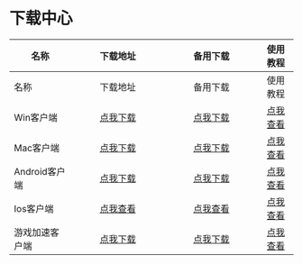 # 下载中心

<table data-header-hidden><thead><tr><th>名称</th><th width="150" align="center">下载地址</th><th width="150" align="center">备用下载</th><th align="center">使用教程</th></tr></thead><tbody><tr><td>名称</td><td align="center">下载地址</td><td align="center">备用下载</td><td align="center">使用教程</td></tr><tr><td>Win客户端</td><td align="center"><a href="https://alumninpustedutw-my.sharepoint.com/:u:/g/personal/empty_alumni_npust_edu_tw/EVniBHkizqlKiHg3wFthKAEBfH7A7g0i-KzU_OhILulkqw?download=1">点我下载</a></td><td align="center"><a href="https://objectstorage.ap-chuncheon-1.oraclecloud.com/n/ax0y39hi2xwl/b/LJClient/o/LJ.zip">点我下载</a></td><td align="center"><a href="https://docs.lengjiao.me/wiki/win">点我查看</a></td></tr><tr><td>Mac客户端</td><td align="center"><a href="https://alumninpustedutw-my.sharepoint.com/personal/empty_alumni_npust_edu_tw/_layouts/15/download.aspx?e=sOZkpp&#x26;share=EdMA6TFQbaxGmkw7UzJH1lYBPzGwcK2zxvyvDZR4IIHHZw&#x26;cid=ca04c0ce-ea7f-4230-a2a1-cec497bb70ec&#x26;ithint=.dmg">点我下载</a></td><td align="center"><a href="https://fastly.jsdelivr.net/gh/ljsupport/leng/LJ.dmg">点我下载</a></td><td align="center"><a href="https://docs.lengjiao.me/wiki/mac">点我查看</a></td></tr><tr><td>Android客户端</td><td align="center"><a href="https://cdn.jsdelivr.net/gh/LengJiaoSupport/LengJiaoSupport/2v/Client/LJ-1.apk">点我下载</a></td><td align="center"><a href="https://objectstorage.ap-chuncheon-1.oraclecloud.com/n/ax0y39hi2xwl/b/LJClient/o/LJ.apk">点我下载</a></td><td align="center"><a href="https://docs.lengjiao.me/wiki/android">点我查看</a></td></tr><tr><td>Ios客户端</td><td align="center"><a href="https://docs.lengjiao.me/wiki/ios">点我查看</a></td><td align="center"><a href="https://docs.lengjiao.me/wiki/ios">点我查看</a></td><td align="center"><a href="https://docs.lengjiao.me/wiki/ios">点我查看</a></td></tr><tr><td>游戏加速客户端</td><td align="center"><a href="https://alumninpustedutw-my.sharepoint.com/:u:/g/personal/empty_alumni_npust_edu_tw/EeXO_X-OUzpLjl20ClC6cBoBsmOEpGE4dSYYPAokAGLDSQ?download=1">点我下载</a></td><td align="center"><a href="https://objectstorage.ap-chuncheon-1.oraclecloud.com/n/ax0y39hi2xwl/b/LJClient/o/SSTap-beta-setup-1.0.9.7.zip">点我下载</a></td><td align="center"><a href="https://docs.lengjiao.me/wiki/game">点我查看</a></td></tr></tbody></table>

